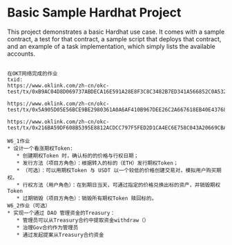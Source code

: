 # Basic Sample Hardhat Project

This project demonstrates a basic Hardhat use case. It comes with a sample contract, a test for that contract, a sample script that deploys that contract, and an example of a task implementation, which simply lists the available accounts.

```shell

在OKT网络完成的作业
txid: 
https://www.oklink.com/zh-cn/okc-test/tx/0xB9AC04D8D069737ABDECA16E591A28E8F3C8C3482B7ED341A566852C0A532C50

https://www.oklink.com/zh-cn/okc-test/tx/0x5A905D05E56BCE9BE2980361A0A6AF410B967DEE26C2A667618EB40E4376853F

https://www.oklink.com/zh-cn/okc-test/tx/0x216BA59DF608B5395E8812ACDCC797F5FED2D1CA4EC6E758C043A20669CBA17D

W6_1作业
* 设计一个看涨期权Token:
   * 创建期权Token 时，确认标的的价格与行权日期；
   * 发行方法（项目方角色）：根据转入的标的（ETH）发行期权Token；
   * （可选）：可以用期权Token 与 USDT 以一个较低的价格创建交易对，模拟用户购买期权。
   * 行权方法（用户角色）：在到期日当天，可通过指定的价格兑换出标的资产，并销毁期权Token
   * 过期销毁（项目方角色）：销毁所有期权Token 赎回标的。
W6_2作业（可选）
* 实现⼀个通过 DAO 管理资⾦的Treasury：
   * 管理员可以从Treasury合约中提取资⾦withdraw（）
   * 治理Gov合约作为管理员
   * 通过发起提案从Treasury合约资⾦
```



